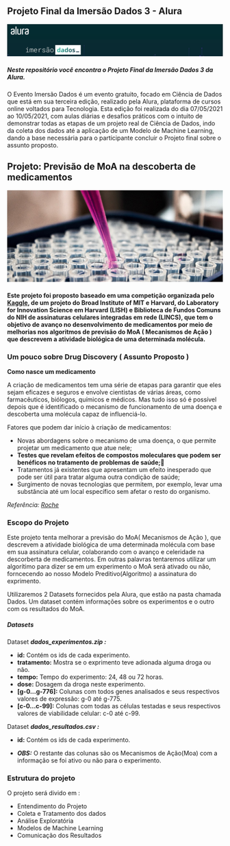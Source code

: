## Projeto Final da Imersão Dados 3 - Alura
![titulo](https://raw.githubusercontent.com/regiswcs/imersao-dados-desafio-final/main/img/imersao-dados.png)
<h5>Neste repositório você encontra o Projeto Final da Imersão Dados 3 da Alura.</h5>

O Evento Imersão Dados é um evento gratuito, focado em Ciência de Dados que está em sua terceira edição, realizado pela Alura, plataforma de cursos online voltados para Tecnologia. Esta edição foi realizada do dia 07/05/2021 ao 10/05/2021, com aulas diárias e desafios práticos com o intuito de demonstrar todas as etapas de um projeto real de Ciência de Dados, indo da coleta dos dados até a aplicação de um Modelo de Machine Learning, dando a base necessária para o participante concluir o Projeto final sobre o assunto proposto.

## Projeto: Previsão de MoA na descoberta de medicamentos

![titulo](https://raw.githubusercontent.com/regiswcs/imersao-dados-desafio-final/main/img/experimentos-drogas.jpg)

#### Este projeto foi proposto baseado em uma competição organizada pelo [Kaggle](https://www.kaggle.com/c/lish-moa/overview/description), de um projeto do Broad Institute of MIT e Harvard, do Laboratory for Innovation Science em Harvard (LISH) e Biblioteca de Fundos Comuns do NIH de assinaturas celulares integradas em rede (LINCS), que tem o objetivo de avanço no desenvolvimento de medicamentos por meio de melhorias nos algoritmos de previsão do MoA ( Mecanismos de Ação ) que descrevem a atividade biológica de uma determinada molécula. 

### Um pouco sobre Drug Discovery ( Assunto Proposto )

**Como nasce um medicamento**

A criação de medicamentos tem uma série de etapas para garantir que eles sejam eficazes e seguros e envolve cientistas de várias áreas, como farmacêuticos, biólogos, químicos e médicos. Mas tudo isso só é possível depois que é identificado o mecanismo de funcionamento de uma doença e descoberta uma molécula capaz de influenciá-lo.

Fatores que podem dar início à criação de medicamentos: 
* Novas abordagens sobre o mecanismo de uma doença, o que permite projetar um medicamento que atue nele;
* **Testes que revelam efeitos de compostos moleculares que podem ser benéficos no tratamento de problemas de saúde;**:dart:
* Tratamentos já existentes que apresentam um efeito inesperado que pode ser útil para tratar alguma outra condição de saúde;
* Surgimento de novas tecnologias que permitem, por exemplo, levar uma substância até um local específico sem afetar o resto do organismo.

*Referência: [Roche](https://www.roche.com.br/pt/por-dentro-da-roche/como-nasce-um-medicamento.html)*

### Escopo do Projeto

Este projeto tenta melhorar a previsão do MoA( Mecanismos de Ação ), que descrevem a atividade biológica de uma determinada molécula com base em sua assinatura celular, colaborando com o avanço e celeridade na descorberta de medicamentos. Em outras palavras tentaremos utilizar um algorítimo para dizer se em um experimento o MoA será ativado ou não, forncecendo ao nosso Modelo Preditivo(Algoritmo) a assinatura do exprimento.

Utilizaremos 2 Datasets fornecidos pela Alura, que estão na pasta chamada Dados. Um dataset contém informações sobre os experimentos e o outro com os resultados do MoA.

##### Datasets

 Dataset _**dados_experimentos.zip :**_


*   **id:**            Contém os ids de cada experimento.
*   **tratamento:**    Mostra se o exprimento teve adionada alguma droga ou não.
*   **tempo:**         Tempo do experimento: 24, 48 ou 72 horas.
*   **dose:**          Dosagem da droga neste experimento.
*   **[g-0...g-776]:** Colunas com todos genes analisados e seus respectivos valores de expressão: g-0 até g-775.
*   **[c-0...c-99]:**  Colunas com todas as células testadas e seus respectivos valores de viabilidade celular: c-0 até c-99.

Dataset _**dados_resultados.csv :**_


*  **id:** Contém os ids de cada experimento.

*  ***OBS:*** O restante das colunas são os Mecanismos de Ação(Moa) com a informação se foi ativo ou não para o experimento.


### Estrutura do projeto

O projeto será divido em :

* Entendimento do Projeto
* Coleta e Tratamento dos dados
* Análise Exploratória
* Modelos de Machine Learning
* Comunicação dos Resultados



